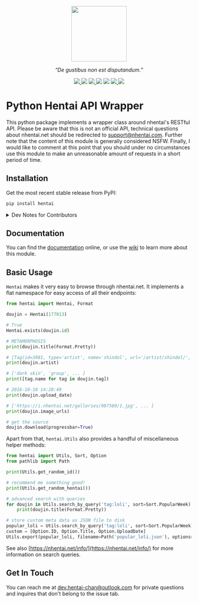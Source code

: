 <p align="center">
  <img height="150" style="margin-top:15px" src="https://raw.githubusercontent.com/hentai-chan/hentai/master/docs/hentai.svg">
</p>

<p align="center">
  <i>“De gustibus non est disputandum.”</i>
</p>

<p align="center">
    <a href="https://github.com/hentai-chan/hentai/actions?query=workflow%3ACI">
        <img src="https://github.com/hentai-chan/hentai/workflows/CI/badge.svg">
    </a>
    <img src="https://github.com/hentai-chan/hentai/workflows/CodeQL/badge.svg">
    <a href="https://pypi.org/project/hentai/">
        <img src="https://github.com/hentai-chan/hentai/workflows/PyPI/badge.svg">
    </a>
    <img src="https://img.shields.io/pypi/v/hentai?color=blue&label=Release">
    <img src="https://img.shields.io/badge/Python-3.7%20%7C%203.8%20%7C%203.9-blue">
    <a href="https://www.gnu.org/licenses/gpl-3.0.en.html">
        <img src="https://img.shields.io/badge/License-GPLv3-blue.svg">
    </a>
    <a href="https://archive.softwareheritage.org/browse/origin/?origin_url=https://github.com/hentai-chan/hentai.git">
        <img src="https://archive.softwareheritage.org/badge/origin/https://github.com/hentai-chan/hentai.git/">
    </a>
</p>

# Python Hentai API Wrapper

This python package implements a wrapper class around nhentai's RESTful API.
Please be aware that this is not an official API, technical questions about
nhentai.net should be redirected to
[support@nhentai.com](mailto:support@nhentai.com).
Further note that the content of this module is generally considered NSFW. Finally,
I would like to comment at this point that you should under no circumstances use
this module to make an unreasonable amount of requests in a short period of time.

## Installation

Get the most recent stable release from PyPI:

```bash
pip install hentai
```

<details>
<summary>Dev Notes for Contributors</summary>

Alternatively, if you're looking to make a
[contribution](https://github.com/hentai-chan/hentai/blob/dev-hentai/CONTRIBUTING.md)
fork this repository and run

```bash
python -m venv venv/
source venv/bin/activate
python -m pip install --upgrade pip
pip install -r requirements.txt
# additionally install the following dependencies
pip install flake8 pytest
```

Make sure to checkout `rec-hentai` so that your work is up-to-date with the next
release candidate. Be sure to take care and not use any features that are incompatible
with version 3.7 of python.

</details>

## Documentation

You can find the [documentation](https://hentaichan.pythonanywhere.com/projects/hentai)
online, or use the [wiki](https://github.com/hentai-chan/hentai/wiki) to learn more
about this module.

## Basic Usage

`Hentai` makes it very easy to browse through nhentai.net. It implements a flat
namespace for easy access of all their endpoints:

```python
from hentai import Hentai, Format

doujin = Hentai(177013)

# True
Hentai.exists(doujin.id)

# METAMORPHOSIS
print(doujin.title(Format.Pretty))

# [Tag(id=3981, type='artist', name='shindol', url='/artist/shindol/', count=279)]
print(doujin.artist)

# ['dark skin', 'group', ... ]
print([tag.name for tag in doujin.tag])

# 2016-10-18 14:28:49
print(doujin.upload_date)

# ['https://i.nhentai.net/galleries/987560/1.jpg', ... ]
print(doujin.image_urls)

# get the source
doujin.download(progressbar=True)
```

Apart from that, `hentai.Utils` also provides a handful of miscellaneous helper
methods:

```python
from hentai import Utils, Sort, Option
from pathlib import Path

print(Utils.get_random_id())

# recommend me something good!
print(Utils.get_random_hentai())

# advanced search with queries
for doujin in Utils.search_by_query('tag:loli', sort=Sort.PopularWeek):
    print(doujin.title(Format.Pretty))

# store custom meta data as JSON file to disk
popular_loli = Utils.search_by_query('tag:loli', sort=Sort.PopularWeek)
custom = [Option.ID, Option.Title, Option.UploadDate]
Utils.export(popular_loli, filename=Path('popular_loli.json'), options=custom)
```

See also [https://nhentai.net/info/](https://nhentai.net/info/) for more information
on search queries.

## Get In Touch

You can reach me at [dev.hentai-chan@outlook.com](mailto:dev.hentai-chan@outlook.com)
for private questions and inquires that don't belong to the issue tab.
